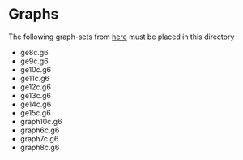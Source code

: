 # Graphs
The following graph-sets from [here](https://users.cecs.anu.edu.au/~bdm/data/graphs.html) must be placed in this directory

* ge8c.g6
* ge9c.g6
* ge10c.g6
* ge11c.g6
* ge12c.g6
* ge13c.g6
* ge14c.g6
* ge15c.g6
* graph10c.g6
* graph6c.g6
* graph7c.g6
* graph8c.g6
